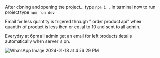 After cloning and opening the project... type ` npm i . ` in terminal 
now to run project type ` npm run dev `

Email for less quantity is trigered through " order product api" when quantity of product is less then or equal to 10 and sent to all admin.

Everyday at 6pm all admin get an email for left products details automatically when server is on.


![WhatsApp Image 2024-01-18 at 4 56 29 PM](https://github.com/kartik01aa/75way_kartik_singh_bisht_COER/assets/156920577/b9fc1040-5b38-4b5c-9be2-e515d3cbd6c7)
